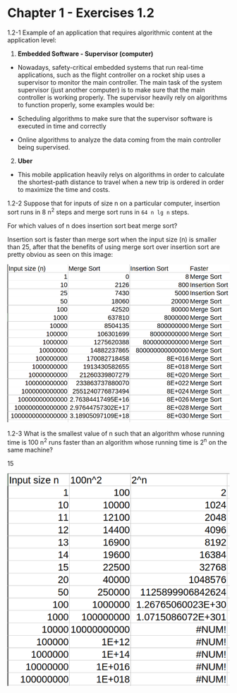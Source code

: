 # Chapter 1 - Exercises 1.2

1.2-1 Example of an application that requires algorithmic content at the application level:

1) **Embedded Software - Supervisor (computer)**

* Nowadays, safety-critical embedded systems that run real-time applications, such as the flight
controller on a rocket ship uses a supervisor to monitor the main controller. The main task of
the system supervisor (just another computer) is to make sure that the main controller is working
properly. The supervisor heavily rely on algorithms to function properly, some examples would be:

* Scheduling algorithms to make sure that the supervisor software is executed in time and correctly

* Online algorithms to analyze the data coming from the main controller being supervised.

2) **Uber**

* This mobile application heavily relys on algorithms in order to calculate the shortest-path
distance to travel when a new trip is ordered in order to maximize the time and costs.

1.2-2 Suppose that for inputs of size n on a particular computer, insertion sort runs in
8 n<sup>2</sup> steps and merge sort runs in `64 n lg n` steps.

For which values of n does insertion sort beat merge sort?

Insertion sort is faster than merge sort when the input size (n) is smaller than
25, after that the benefits of using merge sort over insertion sort are pretty
obviou as seen on this image:

![sort algorithms](./merge_vs_insertion.png)


1.2-3 What is the smallest value of n such that an algorithm whose running time is
100 n<sup>2</sup> runs faster than an algorithm whose running time is 2<sup>n</sup>
on the same machine?

15

![quadratic vs exponential](quadratic_vs_exponential.png)
